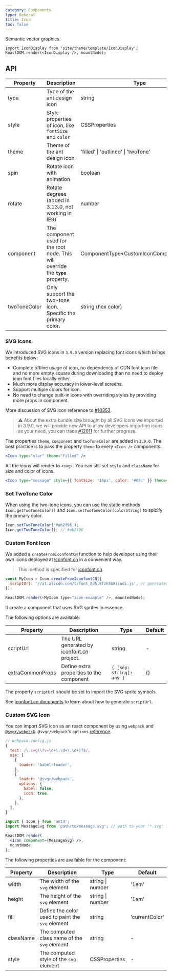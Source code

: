 ```yaml
---
category: Components
type: General
title: Icon
toc: false
---
```


Semantic vector graphics.

```__react
import IconDisplay from 'site/theme/template/IconDisplay';
ReactDOM.render(<IconDisplay />, mountNode);
```

## API

| Property | Description | Type | Default |
| --- | --- | --- | --- |
| type | Type of the ant design icon | string | - |
| style | Style properties of icon, like `fontSize` and `color` | CSSProperties | - |
| theme | Theme of the ant design icon  | 'filled' \| 'outlined' \| 'twoTone' | 'outlined' |
| spin | Rotate icon with animation | boolean | false |
| rotate | Rotate degrees (added in 3.13.0, not working in IE9) | number | - |
| component | The component used for the root node. This will override the **`type`** property. | ComponentType<CustomIconComponentProps\> | - |
| twoToneColor | Only support the two-tone icon. Specific the primary color. | string (hex color) | - |

### SVG icons

We introduced SVG icons in `3.9.0` version replacing font icons which brings benefits below:

- Complete offline usage of icon, no dependency of CDN font icon file and no more empty square during downloading than no need to deploy icon font files locally either.
- Much more display accuracy in lower-level screens.
- Support multiple colors for icon.
- No need to change built-in icons with overriding styles by providing more props in component.

More discussion of SVG icon reference to [#10353](https://github.com/ant-design/ant-design/issues/10353).

> ⚠️ About the extra bundle size brought by all SVG icons we imported in 3.9.0, we will provide new API to allow developers importing icons as your need, you can trace [#12011](https://github.com/ant-design/ant-design/issues/12011) for further progress.

The properties `theme`, `component` and `twoToneColor` are added in `3.9.0`. The best practice is to pass the property `theme` to every `<Icon />` components.

```jsx
<Icon type="star" theme="filled" />
```

All the icons will render to `<svg>`. You can still set `style` and `className` for size and color of icons.

```jsx
<Icon type="message" style={{ fontSize: '16px', color: '#08c' }} theme="outlined" />
```

### Set TwoTone Color

When using the two-tone icons, you can use the static methods `Icon.getTwoToneColor()` and `Icon.setTwoToneColor(colorString)` to spicify the primary color.

```jsx
Icon.setTwoToneColor('#eb2f96');
Icon.getTwoToneColor(); // #eb2f96
```

### Custom Font Icon

We added a `createFromIconfontCN` function to help developer using their own icons deployed at [iconfont.cn](http://iconfont.cn/) in a convenient way.

> This method is specified for [iconfont.cn](http://iconfont.cn/).

```js
const MyIcon = Icon.createFromIconfontCN({
  scriptUrl: '//at.alicdn.com/t/font_8d5l8fzk5b87iudi.js', // generated by iconfont.cn
});

ReactDOM.render(<MyIcon type="icon-example" />, mountedNode);
```

It create a component that uses SVG sprites in essence.

The following options are available:

| Property | Description | Type | Default |
| --- | --- | --- | --- |
| scriptUrl | The URL generated by [iconfont.cn](http://iconfont.cn/) project. | string | - |
| extraCommonProps | Define extra properties to the component | `{ [key: string]: any }` | {} |

The property `scriptUrl` should be set to import the SVG sprite symbols.

See [iconfont.cn documents](http://iconfont.cn/help/detail?spm=a313x.7781069.1998910419.15&helptype=code) to learn about how to generate `scriptUrl`.

### Custom SVG Icon

You can import SVG icon as an react component by using `webpack` and [`@svgr/webpack`](https://www.npmjs.com/package/@svgr/webpack). `@svgr/webpack`'s `options` [reference](https://github.com/smooth-code/svgr#options).

```js
// webpack.config.js
{
  test: /\.svg(\?v=\d+\.\d+\.\d+)?$/,
  use: [
    {
      loader: 'babel-loader',
    },
    {
      loader: '@svgr/webpack',
      options: {
        babel: false,
        icon: true,
      },
    },
  ],
}
```

```jsx
import { Icon } from 'antd';
import MessageSvg from 'path/to/message.svg'; // path to your '*.svg' file.

ReactDOM.render(
  <Icon component={MessageSvg} />,
  mountNode
);
```

The following properties are available for the component:

| Property | Description | Type | Default |
| --- | --- | --- | --- |
| width | The width of the `svg` element | string \| number | '1em' |
| height | The height of the `svg` element | string \| number | '1em' |
| fill | Define the color used to paint the `svg` element | string | 'currentColor' |
| className | The computed class name of the `svg` element | string | - |
| style | The computed style of the `svg` element | CSSProperties | - |

